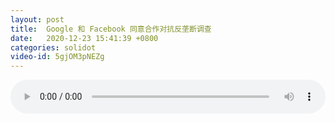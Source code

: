 ```yaml
---
layout: post
title:  Google 和 Facebook 同意合作对抗反垄断调查
date:   2020-12-23 15:41:39 +0800
categories: solidot
video-id: 5gjOM3pNEZg
---
```


<audio src="/assets/259282127bb9bb4e06ad3ac07a304c1f.mp3" style="width: 100%;" controls></audio>

